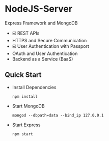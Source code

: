 # NodeJS-Server
Express Framework and MongoDB
-  ☑️ REST APIs
- HTTPS and Secure Communication
- ☑️ User Authentication with Passport
- OAuth and User Authentication
- Backend as a Service (BaaS)



## Quick Start

- Install Dependencies

  ```
  npm install
  ```

- Start MongoDB

  ```
  mongod --dbpath=data --bind_ip 127.0.0.1
  ```

- Start Express

  ```
  npm start
  ```

  
